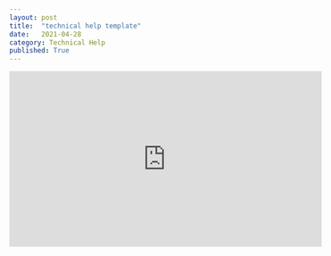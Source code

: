 ```yaml
---
layout: post
title:  "technical help template"
date:   2021-04-28
category: Technical Help
published: True
---
```

<iframe width="560" height="315" src="https://www.youtube.com/embed/1FTEF-rrOiw" title="YouTube video player" frameborder="0" allow="accelerometer; autoplay; clipboard-write; encrypted-media; gyroscope; picture-in-picture" allowfullscreen></iframe>
